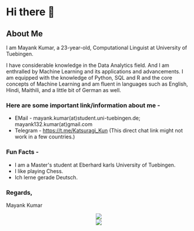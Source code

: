 # Hi there 👋

<!--
**MKT4869/MKT4869** is a ✨ _special_ ✨ repository because its `README.md` (this file) appears on your GitHub profile.

Here are some ideas to get you started:

- 🔭 I’m currently working on ...
- 🌱 I’m currently learning ...
- 👯 I’m looking to collaborate on ...
- 🤔 I’m looking for help with ...
- 💬 Ask me about ...
- 📫 How to reach me: ...
- 😄 Pronouns: ...
- ⚡ Fun fact: ...
-->

## About Me
I am Mayank Kumar, a 23-year-old, Computational Linguist at University of Tuebingen.

I have considerable knowledge in the Data Analytics field. And I am enthralled by Machine Learning and its applications and advancements. I am equipped with the knowledge of Python, SQL and R and the core concepts of Machine Learning and am fluent in languages such as English, Hindi, Maithili, and a little bit of German as well.

### Here are some important link/information about me -

<!--* Resume - [Mayank Kumar Resume 2023](https://sunny.techglobule.com/wp-content/uploads/2023/01/Resume-Swapnil-Jha-23.01.07.pdf)-->
* EMail - mayank.kumar(at)student.uni-tuebingen.de; mayank132.kumar(at)gmail.com
* Telegram - https://t.me/Katsuragi_Kun (This direct chat link might not work in a few countries.)

### Fun Facts -
* I am a Master's student at Eberhard karls University of Tuebingen.
* I like playing Chess.
* Ich lerne gerade Deutsch.

### Regards,
 Mayank Kumar
 
<p align="center">
<img src="https://github-readme-stats.vercel.app/api?username=MKT035&&show_icons=true&title_color=08fdd8&icon_color=bb2acf&text_color=ffffff&bg_color=0a192f&count_private=true"/>
<br>
<img src="https://github-readme-stats.vercel.app/api/top-langs/?username=MKT035"/>
</p>
